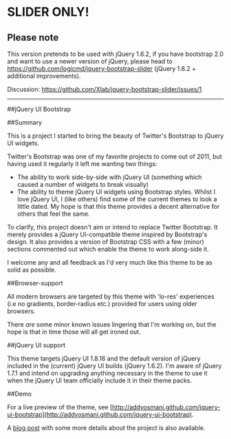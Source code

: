 # SLIDER ONLY!

## Please note
This version pretends to be used with jQuery 1.6.2, if you have bootstrap 2.0 and want to use a newer version of jQuery,
please head to https://github.com/logicmd/jquery-bootstrap-slider (jQuery 1.8.2 + additional improvements).

Discussion: https://github.com/Xlab/jquery-bootstrap-slider/issues/1

------------

##jQuery UI Bootstrap

##Summary

This is a project I started to bring the beauty of Twitter's Bootstrap to jQuery UI widgets. 

Twitter's Bootstrap was one of my favorite projects to come out of 2011, but having used it regularly it left me wanting two things:

* The ability to work side-by-side with jQuery UI (something which caused a number of widgets to break visually)
* The ability to theme jQuery UI widgets using Bootstrap styles. Whilst I love jQuery UI, I (like others) find some of the current themes to look a little dated. My hope is that this theme provides a decent alternative for others that feel the same.

To clarify, this project doesn't aim or intend to replace Twitter Bootstrap. It merely provides a jQuery UI-compatible theme inspired by Bootstrap's design. It also provides a version of Bootstrap CSS with a few (minor) sections commented out which enable the theme to work along-side it.

I welcome any and all feedback as I'd very much like this theme to be as solid as possible.

##Browser-support

All modern browsers are targeted by this theme with 'lo-res' experiences (i.e no gradients, border-radius etc.) provided for users using older browsers. 

There *are* some minor known issues lingering that I'm working on, but the hope is that in time those will all get ironed out. 

##jQuery UI support

This theme targets jQuery UI 1.8.16 and the default version of jQuery included in the (current) jQuery UI builds (jQuery 1.6.2). I'm aware of jQuery 1.7.1 and intend on upgrading anything necessary in the theme to use it when the jQuery UI team officially include it in their theme packs.


##Demo

For a live preview of the theme, see [http://addyosmani.github.com/jquery-ui-bootstrap](http://addyosmani.github.com/jquery-ui-bootstrap).

A [blog post](http://addyosmani.com/blog/jquery-ui-bootstrap/) with some more details about the project is also available.

